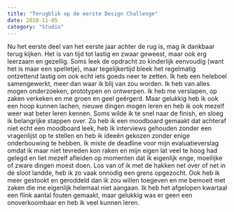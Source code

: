 ```yaml
---
title: "Terugblik op de eerste Design Challenge"
date: 2018-11-05
category: "Studio"
---
```


Nu het eerste deel van het eerste jaar achter de rug is, mag ik dankbaar terug kijken. Het is van tijd tot lastig en zwaar geweest, maar ook erg leerzaam en gezellig. Soms leek de opdracht zo kinderlijk eenvoudig (want het is maar een spelletje), maar tegelijkertijd bleek het regelmatig ontzettend lastig om ook echt iets goeds neer te zetten. 
Ik heb een heleboel samengewerkt, meer dan waar ik blij van zou worden. Ik heb van alles mogen onderzoeken, prototypen en ontwerpen. Ik heb me verslapen, op zaken verkeken en me groen en geel geërgerd. Maar gelukkig heb ik ook een hoop kunnen lachen, nieuwe dingen mogen leren en heb ik ook mezelf weer wat beter leren kennen.
Soms wilde ik te snel naar de finish, en sloeg ik belangrijke stappen over. Zo heb ik een moodboard gemaakt dat achteraf niet echt een moodboard leek, heb ik interviews gehouden zonder een vragenlijst op te stellen en heb ik ideeën gekozen zonder enige onderbouwing te hebben. Ik miste de deadline voor mijn evaluatieverslag omdat ik maar niet tevreden kon raken en mijn eigen lat veel te hoog had gelegd en liet mezelf afleiden op momenten dat ik eigenlijk enge, moeilijke of zware dingen moest doen. Los van of ik met de hakken net over of net in de sloot landde, heb ik zo vaak onnodig een grens opgezocht.  Ook heb ik meer gestookt en geroddeld dan ik zou willen toegeven en me bemoeit met zaken die me eigenlijk helemaal niet aangaan. Ik heb het afgelopen kwartaal een flink aantal fouten gemaakt, maar gelukkig was er geen een onoverkoombaar en heb ik veel kunnen leren.